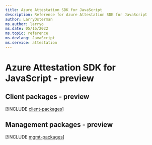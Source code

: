 ```yaml
---
title: Azure Attestation SDK for JavaScript
description: Reference for Azure Attestation SDK for JavaScript
author: LarryOsterman
ms.author: larryo
ms.date: 05/16/2022
ms.topic: reference
ms.devlang: JavaScript
ms.service: attestation
---
```

# Azure Attestation SDK for JavaScript - preview
## Client packages - preview
[!INCLUDE [client-packages](attestation-client-index.md)]

## Management packages - preview
[!INCLUDE [mgmt-packages](attestation-mgmt-index.md)]
